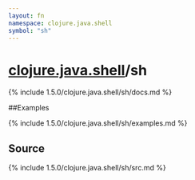 ```yaml
---
layout: fn
namespace: clojure.java.shell
symbol: "sh"
---
```


# [clojure.java.shell](../)/sh

{% include 1.5.0/clojure.java.shell/sh/docs.md %}

##Examples

{% include 1.5.0/clojure.java.shell/sh/examples.md %}
## Source
{% include 1.5.0/clojure.java.shell/sh/src.md %}

